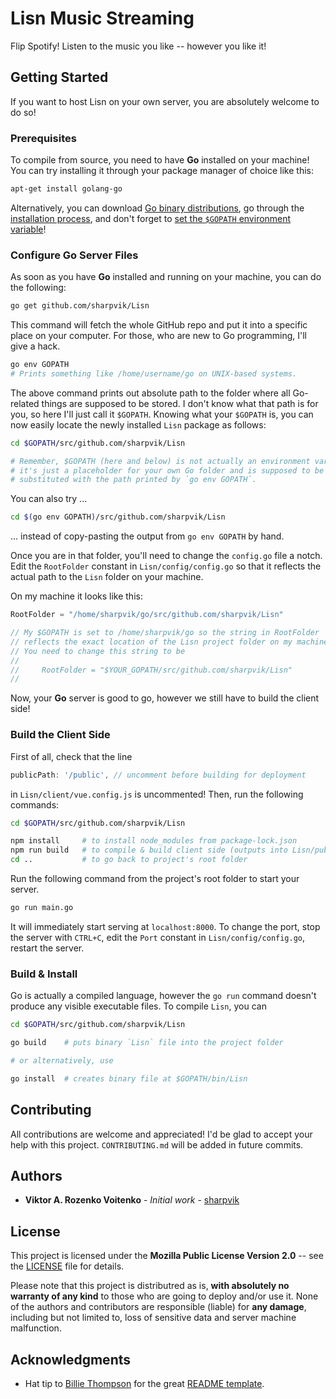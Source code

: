 # Lisn Music Streaming

Flip Spotify! Listen to the music you like -- however you like it!



## Getting Started

If you want to host Lisn on your own server, you are absolutely welcome to do
so! 


### Prerequisites

To compile from source, you need to have **Go** installed on your machine! You
can try installing it through your package manager of choice like this:

```bash
apt-get install golang-go
```

Alternatively, you can download [Go binary distributions][bin], go through the 
[installation process][install], and don't forget to [set the `$GOPATH`
environment variable][GOPATH]!

[bin]: https://golang.org/dl/
[install]: https://golang.org/doc/install
[GOPATH]: https://github.com/golang/go/wiki/SettingGOPATH


### Configure Go Server Files

As soon as you have **Go** installed and running on your machine, you can do the
following:

```bash
go get github.com/sharpvik/Lisn
```

This command will fetch the whole GitHub repo and put it into a specific place
on your computer. For those, who are new to Go programming, I'll give a hack.

```bash
go env GOPATH
# Prints something like /home/username/go on UNIX-based systems.
```

The above command prints out absolute path to the folder where all Go-related
things are supposed to be stored. I don't know what that path is for you, so
here I'll just call it `$GOPATH`. Knowing what your `$GOPATH` is, you can now
easily locate the newly installed `Lisn` package as follows:

```bash
cd $GOPATH/src/github.com/sharpvik/Lisn

# Remember, $GOPATH (here and below) is not actually an environment variable,
# it's just a placeholder for your own Go folder and is supposed to be
# substituted with the path printed by `go env GOPATH`.
```

You can also try ...

```bash
cd $(go env GOPATH)/src/github.com/sharpvik/Lisn
```

... instead of copy-pasting the output from `go env GOPATH` by hand.

Once you are in that folder, you'll need to change the `config.go` file a notch.
Edit the `RootFolder` constant in `Lisn/config/config.go` so that it
reflects the actual path to the `Lisn` folder on your machine.

On my machine it looks like this:

```go
RootFolder = "/home/sharpvik/go/src/github.com/sharpvik/Lisn"

// My $GOPATH is set to /home/sharpvik/go so the string in RootFolder
// reflects the exact location of the Lisn project folder on my machine.
// You need to change this string to be
//
//     RootFolder = "$YOUR_GOPATH/src/github.com/sharpvik/Lisn"
//
```

Now, your **Go** server is good to go, however we still have to build the client
side!


### Build the Client Side

First of all, check that the line

```js
publicPath: '/public', // uncomment before building for deployment
```

in `Lisn/client/vue.config.js` is uncommented! Then, run the following commands:

```bash
cd $GOPATH/src/github.com/sharpvik/Lisn

npm install     # to install node_modules from package-lock.json
npm run build   # to compile & build client side (outputs into Lisn/public)
cd ..           # to go back to project's root folder
```

Run the following command from the project's root folder to start your server.

```bash
go run main.go
```

It will immediately start serving at `localhost:8000`. To change the port, stop
the server with `CTRL+C`, edit the `Port` constant in
`Lisn/config/config.go`, restart the server.


### Build & Install

Go is actually a compiled language, however the `go run` command doesn't produce
any visible executable files. To compile `Lisn`, you can

```bash
cd $GOPATH/src/github.com/sharpvik/Lisn

go build    # puts binary `Lisn` file into the project folder

# or alternatively, use

go install  # creates binary file at $GOPATH/bin/Lisn
```



## Contributing

All contributions are welcome and appreciated! I'd be glad to accept your help
with this project. `CONTRIBUTING.md` will be added in future commits.



## Authors

- **Viktor A. Rozenko Voitenko** - *Initial work* - [sharpvik]

[sharpvik]: https://github.com/sharpvik



## License

This project is licensed under the **Mozilla Public License Version 2.0** --
see the [LICENSE](LICENSE) file for details.

Please note that this project is distributred as is,
**with absolutely no warranty of any kind** to those who are going to deploy
and/or use it. None of the authors and contributors are responsible (liable)
for **any damage**, including but not limited to, loss of sensitive data and
server machine malfunction.



## Acknowledgments

- Hat tip to [Billie Thompson] for the great [README template].

[Billie Thompson]: https://gist.github.com/PurpleBooth
[README template]: https://gist.github.com/PurpleBooth/109311bb0361f32d87a2
